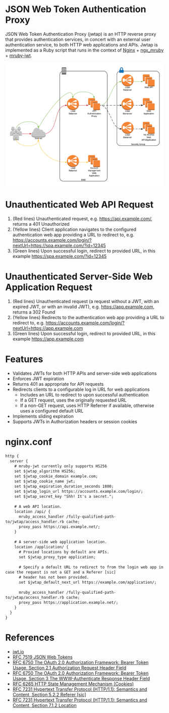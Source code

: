 # JSON Web Token Authentication Proxy
JSON Web Token Authentication Proxy (jwtap) is an HTTP reverse proxy that provides authentication services, in concert
with an external user authentication service, to both HTTP web applications and APIs. Jwtap is implemented as a Ruby
script that runs in the context of [Nginx](http://nginx.org/) + [ngx_mruby](http://ngx.mruby.org/) + [mruby-jwt](https://github.com/prevs-io/mruby-jwt).

![jwtap](doc/jwtap.png)
# Unauthenticated Web API Request
1. (Red lines) Unauthenticated request, e.g. https://api.example.com/, returns a 401 Unauthorized
2. (Yellow lines) Client application navigates to the configured authentication web app providing a URL to redirect to,
   e.g. https://accounts.example.com/login/?nextUrl=https://spa.example.com/?id=12345
3. (Green lines) Upon successful login, redirect to provided URL, in this example https://spa.example.com/?id=12345

# Unauthenticated Server-Side Web Application Request
1. (Red lines) Unauthenticated request (a request without a JWT, with an expired JWT, or with an invalid JWT), e.g.
   https://app.example.com, returns a 302 Found
2. (Yellow lines) Redirects to the authentication web app providing a URL to redirect to, e.g.
   https://accounts.example.com/login/?nextUrl=https://app.example.com
3. (Green lines) Upon successful login, redirect to provided URL, in this example https://app.example.com

# Features
* Validates JWTs for both HTTP APIs and server-side web applications
* Enforces JWT expiration
* Returns 401 as appropriate for API requests
* Redirects clients to a configurable log in URL for web applications
  * Includes an URL to redirect to upon successful authentication
  * If a GET request, uses the originally requested URL
  * If a non-GET request, uses HTTP Referrer if available, otherwise uses a configured default URL
* Implements sliding expiration
* Supports JWTs in Authorization headers or session cookies

# nginx.conf
```
http {
  server {
    # mruby-jwt currently only supports HS256
    set $jwtap_algorithm HS256;
    set $jwtap_cookie_domain example.com;
    set $jwtap_cookie_name jwt;
    set $jwtap_expiration_duration_seconds 1800;
    set $jwtap_login_url https://accounts.example.com/login/;
    set $jwtap_secret_key "Shh! It's a secret.";

    # A web API location.
    location /api/ {
      mruby_access_handler /fully-qualified-path-to/jwtap/access_handler.rb cache;
      proxy_pass https://api.example.net/;
    }

    # A server-side web application location.
    location /application/ {
      # Proxied locations by default are APIs.
      set $jwtap_proxy_type application;

      # Specify a default URL to redirect to from the login web app in case the request is not a GET and a Referer [sic]
      # header has not been provided.
      set $jwtap_default_next_url https://example.com/application/;

      mruby_access_handler /fully-qualified-path-to/jwtap/access_handler.rb cache;
      proxy_pass https://application.example.net/;
    }
  }
}
```

# References
* [jwt.io](https://jwt.io/)
* [RFC 7519 JSON Web Tokens](https://tools.ietf.org/html/rfc7519)
* [RFC 6750 The OAuth 2.0 Authorization Framework: Bearer Token Usage, Section 2.1 Authorization Request Header Field](https://tools.ietf.org/html/rfc6750#section-2.1)
* [RFC 6750 The OAuth 2.0 Authorization Framework: Bearer Token Usage, Section 3 The WWW-Authenticate Response Header Field](https://tools.ietf.org/html/rfc6750#section-3)
* [RFC 6265 HTTP State Management Mechanism (Cookies)](https://tools.ietf.org/html/rfc6265)
* [RFC 7231 Hypertext Transfer Protocol (HTTP/1.1): Semantics and Content, Section 5.2.2 Referer [sic]](https://tools.ietf.org/html/rfc7231#section-5.5.2)
* [RFC 7231 Hypertext Transfer Protocol (HTTP/1.1): Semantics and Content, Section 7.1.2 Location](https://tools.ietf.org/html/rfc7231#section-7.1.2)

